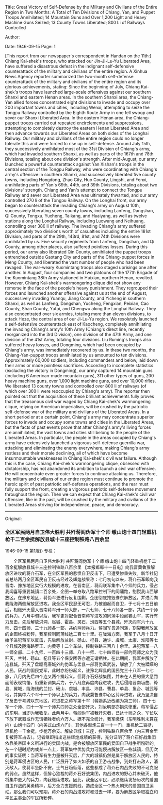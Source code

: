 Title: Great Victory of Self-Defense by the Military and Civilians of the Entire Region in Two Months: A Total of Ten Divisions of Chiang, Yan, and Puppet Troops Annihilated; 14 Mountain Guns and Over 1,200 Light and Heavy Machine Guns Seized; 13 County Towns Liberated; 800 Li of Railways Controlled

Author:

Date: 1946-09-15
Page: 1

[This report from our newspaper's correspondent in Handan on the 11th:] Chiang Kai-shek's troops, who attacked our Jin-Ji-Lu-Yu Liberated Area, have suffered a disastrous defeat in the indignant self-defensive counterattack of the military and civilians of the entire region. A Xinhua News Agency reporter summarized the two-month self-defense counterattack of the military and civilians of the entire region and its glorious achievements, stating: Since the beginning of July, Chiang Kai-shek's troops have launched large-scale offensives against our southern Shanxi and eastern Henan areas. In the southern Shanxi area, the Chiang-Yan allied forces concentrated eight divisions to invade and occupy over 200 important towns and cities, including Wenxi, attempting to seize the Tongpu Railway controlled by the Eighth Route Army in one fell swoop and sever our Shanxi Liberated Area. In the eastern Henan area, the Chiang-puppet troops carried out repeated encirclements and suppressions, attempting to completely destroy the eastern Henan Liberated Area and then advance towards our Liberated Areas on both sides of the Longhai Railway. Our military and civilians of the entire region could no longer tolerate this and were forced to rise up in self-defense. Around July 15th, they successively annihilated most of the 31st Division of Chiang's army, which had invaded southern Shanxi, as well as parts of the 167th and 78th Divisions, totaling about one division's strength. After mid-August, our army launched a powerful counterattack against Yan Xishan's troops in the central section of the Tongpu Railway, who were coordinating with Chiang's army's offensive in southern Shanxi, and successively liberated five county towns, including Hongdong, Zhao City, Huo County, Lingshi, and Fenxi, annihilating parts of Yan's 69th, 44th, and 39th Divisions, totaling about two divisions' strength. Chiang and Yan's attempt to connect the Tongpu Railway and sever our Liberated Area was ultimately thwarted, and our army controlled 270 li of the Tongpu Railway. On the Longhai front, our army began to counterattack the invading Chiang's army on August 10th, successively liberating seven county towns, including Lanfeng, Dangshan, Qi County, Tongxu, Yucheng, Taikang, and Huaiyang, as well as twelve stations along the Longhai Railway, including Luowang and Neihuang, controlling over 380 li of railway. The invading Chiang's army suffered approximately two divisions worth of casualties including the entire 181st Division, and parts of the 29th, 143rd, 81st, and 74th Divisions were annihilated by us. Five security regiments from Lanfeng, Dangshan, and Qi County, among other places, also suffered pointless losses. During this period, our army also liberated Qin County, annihilated the puppet troops entrenched outside Gaotang City and parts of the Chiang-puppet forces in Meng County, and liberated the vast number of people who had been ravaged. The war-weary Kuomintang troops also staged uprisings one after another. In August, four companies and two platoons of the 177th Brigade of the Kuomintang 38th Army stationed in Huixian, northern Henan, revolted. However, Chiang Kai-shek's warmongering clique did not show any remorse in the face of the people's heavy punishment. They regrouped their forces and launched another offensive against us at the end of August, successively invading Yuanqu, Jiang County, and Yicheng in southern Shanxi, as well as Lanfeng, Dangshan, Yucheng, Fengxian, Peixian, Cao County, Shan County, Yutai, and Chengwu along the Longhai Railway. They also concentrated over six armies, totaling more than eleven divisions, to attack Heze, the central area of our Ji-Lu-Yu region. We resolutely launched a self-defensive counterattack east of Kaocheng, completely annihilating the invading Chiang's army's 10th Army (Chiang's direct line, recently reorganized into the 3rd Division), one division of the 47th Army, and one division of the 41st Army, totaling four divisions. Liu Ruming's troops also suffered heavy losses, and Dongming, which had been occupied by Chiang's army, was immediately recovered by us. In these two months, the Chiang-Yan-puppet troops annihilated by us amounted to ten divisions. Approximately 60,000 soldiers, including commanders and below, laid down their arms or made pointless sacrifices. According to incomplete statistics (excluding the victory in Dongming), our army captured 14 mountain guns (including 6 American-made mountain guns), 311 other types of guns, 200 heavy machine guns, over 1,000 light machine guns, and over 10,000 rifles. We liberated 13 county towns and controlled over 800 li of railways (of which over 300 li were reoccupied by Chiang's army). The reporter then pointed out that the acquisition of these brilliant achievements fully proves that the treasonous civil war waged by Chiang Kai-shek's warmongering clique, relying on American imperialism, will be crushed by the patriotic self-defense war of the military and civilians of the Liberated Areas. In a short period or at a certain point, Chiang's army may concentrate superior forces to invade and occupy some towns and cities in the Liberated Areas, but the facts of past events prove that after Chiang's army's living forces are annihilated, the vast towns and cities still belong to the people of the Liberated Areas. In particular, the people in the areas occupied by Chiang's army have extensively launched a vigorous self-defense guerrilla war, attacking and eliminating the enemy everywhere, making Chiang's army restless and their morale declining, all of which have become insurmountable weaknesses in Chiang Kai-shek's civil war failure. Although this is the case, Chiang Kai-shek's warmongering clique, obsessed with dictatorship, has not abandoned its ambition to launch a civil war offensive. He will concentrate even greater forces to continue attacking us. Therefore, the military and civilians of our entire region must continue to promote the heroic spirit of past patriotic self-defense operations, and the rear must fully support the front, creating a vigorous patriotic self-defense movement throughout the region. Then we can expect that Chiang Kai-shek's civil war offensive, like in the past, will be crushed by the military and civilians of the Liberated Areas striving for independence, peace, and democracy.



<hr /> 

Original: 


### 全区军民两月自卫伟大胜利  共歼蒋阎伪军十个师  缴山炮十四门轻重机枪千二百余挺解放县城十三座控制铁路八百余里

1946-09-15
第1版()
专栏：

　　全区军民两月自卫伟大胜利
    共歼蒋阎伪军十个师
    缴山炮十四门轻重机枪千二百余挺解放县城十三座控制铁路八百余里
    【本报邯郸十一日电】向我晋冀鲁豫解放区进攻的蒋介石军，在全区军民的悲愤自卫反击下，已遭受惨重失败。新华社记者总结两月全区军民自卫反击经过及辉煌战果称：七月初旬以来，蒋介石军即向我晋南、豫东地区实行大规模的进攻。在晋南区，蒋阎联军集中八个师的兵力，侵占我闻喜等重要城镇二百余处，企图一举夺取八路军控制下的同蒲路，割裂我山西解放区。在豫东地区，蒋伪军更进行反复围剿，企图彻底摧毁豫东解放区，并进而向我陇海两侧解放区进攻。我全区军民忍无可忍，乃被迫起而自卫，于七月十五日前后，相继歼灭侵入晋南蒋军卅一师大部，一六七师、七十八师各一部，共约一个师的兵力。八月中旬以后，我军更对配合晋南蒋军进攻的同蒲中段阎锡山军，实行有力反击，先后解放洪洞、赵城、霍县、灵石、汾西等五个县城，歼灭阎军六十九师、四十四师、三十九师各一部，共约两师兵力。蒋阎军贯通同蒲，割裂我解放区的企图终被粉碎，我军控制同蒲线达二百七十里。在陇海方面，我军于八月十日开始予进犯蒋军以反击，先后解放兰封、砀山、杞县、通许、虞城、太康、淮阳等七个县城及陇海路罗王、内黄等十二个车站，控制铁路三百八十余里。进犯蒋军一八一师全部、二十九师、一百四十三师、八十一师、七十四师各一部约两师之众为我歼灭，兰封、砀山、杞县等五个保安团等亦遭无谓牺牲。在此期间，我军并解放了沁县城，歼灭了盘踞高唐城外的伪军与孟县一部蒋伪军武装，解放了广大被蹂躏的人民。厌战的国民党军，此时亦纷纷起义，驻豫北辉县的国民党三十八军一七七旅，八月内先后四个连又两个排起义。但蒋介石好战集团，并未在人民的重大惩罚面前表现悔悟，仍重新调集兵力，于八月底再度向我进攻，先后侵陷晋南垣曲、绛县、翼城，陇海线的兰封、砀山、虞城、丰县、沛县、曹县、单县、鱼台、城武等地，并集中六个军十一个师以上的兵力，向我冀鲁豫中心区荷泽进攻，我乃坚决自了反击于考城以东地区，将进犯之蒋军第十军（蒋嫡系近改编为第三师）、四十七军一个师、四十一军一个师共四师之众全部歼灭，刘汝明部亦损失惨重，蒋军侵占的东明，当即为我收复。此两月中，蒋阎伪军被我歼灭者，已达十师之众，军长以下放下武器或作无谓牺牲者约六万人。据不完全统计，我军缴获（东明胜利未算在内）山炮十四门（内美式山炮六门），其他各型炮三百一十一门，重机枪二百挺，轻机枪一千余挺，步枪万余支。解放县城十三座，控制铁路八百余里（内三百余里复被蒋军占去）。记者继即指出这些辉煌成绩的获得，充分证明了蒋介石好战集团依靠美帝国主义所进行的卖国内战，是会被解放区军民的爱国自卫战争所粉碎的。在一个短时期内或某一点上，蒋军集中优势兵力可能侵占解放区一些城镇，但历次的事实证明：当蒋军有生力量被歼灭后，广大的城镇仍然是属于解放区人民的，特别是蒋军侵占区的人民，广泛展开了如火如荼的自卫游击战争，到处打击敌人，消灭敌人，使蒋军坐卧不安，士气日趋低落，这些都成了蒋介石内战失败的不可克服的弱点。虽然这样，但醉心独裁的蒋介石好战集团，内战进攻的野心并未破灭，他将集中更大的兵力，向我继续进攻。因此，我全区军民，必须继续发扬历次的爱国自卫作战的英勇精神，后方全力支援前线，造成全区一个热火朝天的爱国自卫运动。那么我们可以预期，蒋介石的内战进攻将和过去一样，要为解放区争取独立和平民主事业的军民所粉碎。
